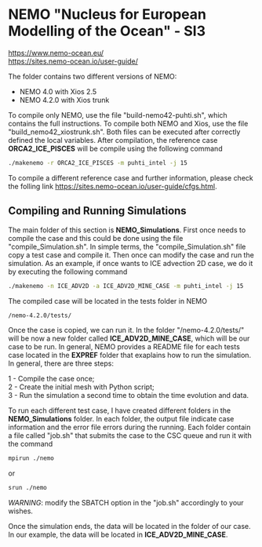 # NEMO "Nucleus for European Modelling of the Ocean" - SI3

https://www.nemo-ocean.eu/ \
https://sites.nemo-ocean.io/user-guide/

The folder contains two different versions of NEMO:

- NEMO 4.0 with Xios 2.5
- NEMO 4.2.0 with Xios trunk

To compile only NEMO, use the file "build-nemo42-puhti.sh", which contains the full instructions. To compile both NEMO and Xios, use the file "build_nemo42_xiostrunk.sh". Both files can be executed after correctly defined the local variables. After compilation, the reference case **ORCA2_ICE_PISCES** will be compile using the following command

```sh
./makenemo -r ORCA2_ICE_PISCES -m puhti_intel -j 15
```

To compile a different reference case and further information, please check the folling link https://sites.nemo-ocean.io/user-guide/cfgs.html.

## Compiling and Running Simulations

The main folder of this section is **NEMO_Simulations**. First once needs to compile the case and this could be done using the file "compile_Simulation.sh". 
In simple terms, the "compile_Simulation.sh" file copy a test case and compile it. Then once can modify the case and run the simulation. As an example, if once wants to ICE advection 2D case, we do it by executing the following command 

```sh
./makenemo -n ICE_ADV2D -a ICE_ADV2D_MINE_CASE -m puhti_intel -j 15
```

The compiled case will be located in the tests folder in NEMO 

```sh
/nemo-4.2.0/tests/
```

Once the case is copied, we can run it. In the folder "/nemo-4.2.0/tests/" will be now a new folder called **ICE_ADV2D_MINE_CASE**, which will be our case to be run. 
In general, NEMO provides a README file for each tests case located in the **EXPREF** folder that exaplains how to run the simulation. In general, there are three steps: 

1 - Compile the case once; \
2 - Create the initial mesh with Python script; \
3 - Run the simulation a second time to obtain the time evolution and data. 

To run each different test case, I have created different folders in the **NEMO_Simulations** folder. In each folder, the output file indicate case information and the error file errors during the running. Each folder contain a file called "job.sh" that submits the case to the CSC queue and run it with the command  

```sh
mpirun ./nemo 
```
or 
```sh
srun ./nemo 
```

_WARNING_: modify the SBATCH option in the "job.sh" accordingly to your wishes. 

Once the simulation ends, the data will be located in the folder of our case. In our example, the data will be located in **ICE_ADV2D_MINE_CASE**. 
